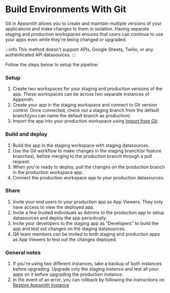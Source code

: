 # Build Environments With Git

Git in Appsmith allows you to create and maintain multiple versions of your applications and make changes to them in isolation. Having separate staging and production workspaces ensures that users can continue to use your apps even while they're being changed or upgraded.

:::info
This method doesn't support APIs, Google Sheets, Twilio, or any authenticated API datasources.
:::

Follow the steps below to setup the pipeline:

### Setup

1. Create two workspaces for your staging and production versions of the app. These workspaces can be across two separate instances of Appsmith.
2. Create your app in the staging workspace and connect to Git version control. Once connected, check out a staging branch from the default branch(you can name the default branch as production).
3. Import the app into your production workspace using [Import from Git](/advanced-concepts/version-control-with-git/import-from-repository).

### Build and deploy
1. Build the app in the staging workspace with staging datasources. 
2. Use the Git workflow to make changes in the staging branch(or feature branches), before merging to the production branch through a pull request.
3. When you're ready to deploy, pull the changes on the production branch in the production workspace app.
4. Connect the production workspace app to your production datasources.

### Share
1. Invite your end users to your production app as App Viewers. They only have access to view the deployed app.
2. Invite a few trusted individuals as Admins to the production app to setup datasources and deploy the app periodically.
3. Invite your developers to the staging app as "Developers" to build the app and test out changes on the staging datasources.
4. QA team members can be invited to both staging and production apps as App Viewers to test out the changes deployed.

### General notes
1. If you're using two different instances, take a backup of both instances before upgrading. Upgrade only the staging instance and test all your apps on it before upgrading the production instance.
2. In the event of an error, you can rollback by following the instructions on [Restore Appsmith Instance](/getting-started/setup/instance-management/appsmithctl#restore-appsmith-instance)